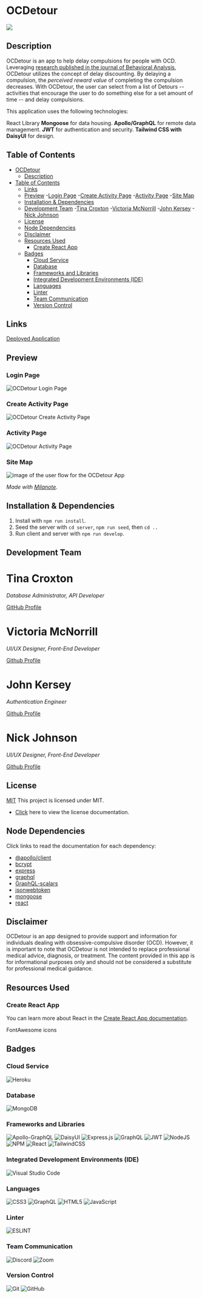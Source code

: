 # OCDetour

<img src="./gitAssets/ocdetour_banner.png">

## Description

OCDetour is an app to help delay compulsions for people with OCD. Leveraging [research published in the journal of Behavioral Analysis](https://www.ncbi.nlm.nih.gov/pmc/articles/PMC6758933/), OCDetour utilizes the concept of delay discounting. By delaying a compulsion, the _perceived reward value_ of completing the compulsion decreases. With OCDetour, the user can select from a list of Detours -- activities that encourage the user to do something else for a set amount of time -- and delay compulsions.

This application uses the following technologies:

React Library
**Mongoose** for data housing.
**Apollo/GraphQL** for remote data management.
**JWT** for authentication and security.
**Tailwind CSS with DaisyUI** for design.

## Table of Contents

- [OCDetour](#ocdetour)
    - [Description](#description)
- [Table of Contents](#table-of-contents)
    - [Links](#links)
    - [Preview](#preview)
        -[Login Page](#login-page)
        -[Create Activity Page](#create-activity-page)
        -[Activity Page](#activity-page)
        -[Site Map](#site-map)
    - [Installation & Dependencies](#installation--dependencies)
    - [Development Team](#development-team)
        -[Tina Croxton](#tina-croxton)
        -[Victoria McNorrill](#victoria-mcnorrill)
        -[John Kersey](#john-kersey)
        -[Nick Johnson](#nick-johnson)
    - [License](#license)
    - [Node Dependencies](#node-dependencies)
    - [Disclaimer](#disclaimer)
    - [Resources Used](#resources-used)
        - [Create React App](#create-react-app)
    - [Badges](#badges)
        - [Cloud Service](#cloud-service)
        - [Database](#database)
        - [Frameworks and Libraries](#frameworks-and-libraries)
        - [Integrated Development Environments (IDE)](#untegrated-development-environments-ide)
        - [Languages](#languages)
        - [Linter](#linter)
        - [Team Communication](#team-communication)
        - [Version Control](#version-control)

## Links

[Deployed Application]()

## Preview

### Login Page

![OCDetour Login Page](./gitAssets/preview/loginpreview.png)

### Create Activity Page

![OCDetour Create Activity Page](./gitAssets/preview/createactivitypreview.png)

### Activity Page

![OCDetour Activity Page](./gitAssets/preview/activitypreview.png)

### Site Map

![image of the user flow for the OCDetour App](./gitAssets/preview/userflow.png)

*Made with [Milanote](https://www.milanote.com/refer/rcEpkqyVyNt7y3JS1C).*

## Installation & Dependencies

1. Install with `npm run install`.
2. Seed the server with `cd server`, `npm run seed`, then `cd ..`
3. Run client and server with `npm run develop`.

## Development Team

# Tina Croxton

*Database Administrator, API Developer* 

[GitHub Profile](https://github.com/TinaTheDev91)

# Victoria McNorrill

*UI/UX Designer, Front-End Developer*

[Github Profile](https://github.com/victoriamcn)

# John Kersey

*Authentication Engineer*

[Github Profile](https://github.com/JohnKersey2)

# Nick Johnson

*UI/UX Designer, Front-End Developer*

[Github Profile](https://github.com/jsnicholas)

## License

[MIT](https://img.shields.io/badge/License-MIT-blue.svg)
This project is licensed under MIT.

- [Click](https://pitt.libguides.com/openlicensing/MIT#:~:text=Users%20of%20software%20using%20an,and%20the%20X%20Windows%20System.) here to view the license documentation.

## Node Dependencies

Click links to read the documentation for each dependency:

- [@apollo/client](https://www.npmjs.com/package/@apollo/client)
- [bcrypt](https://www.npmjs.com/package/bcrypt)
- [express](https://www.npmjs.com/package/express)
- [graphql](https://www.npmjs.com/package/graphql)
- [GraphQL-scalars](https://www.npmjs.com/package/graphql-scalars)
- [jsonwebtoken](https://www.npmjs.com/package/jsonwebtoken)
- [mongoose](https://www.npmjs.com/package/mongoose)
- [react](https://www.npmjs.com/package/react)

## Disclaimer

OCDetour is an app designed to provide support and information for individuals dealing with obsessive-compulsive disorder (OCD). However, it is important to note that OCDetour is not intended to replace professional medical advice, diagnosis, or treatment. The content provided in this app is for informational purposes only and should not be considered a substitute for professional medical guidance.

## Resources Used

### Create React App

You can learn more about React in the [Create React App documentation](https://facebook.github.io/create-react-app/docs/getting-started).

FontAwesome icons

## Badges

### Cloud Service

![Heroku](https://img.shields.io/badge/heroku-%23430098.svg?style=for-the-badge&logo=heroku&logoColor=white)

### Database

![MongoDB](https://img.shields.io/badge/MongoDB-%234ea94b.svg?style=for-the-badge&logo=mongodb&logoColor=white)

### Frameworks and Libraries

![Apollo-GraphQL](https://img.shields.io/badge/-ApolloGraphQL-311C87?style=for-the-badge&logo=apollo-graphql)
![DaisyUI](https://img.shields.io/badge/daisyui-5A0EF8?style=for-the-badge&logo=daisyui&logoColor=white)
![Express.js](https://img.shields.io/badge/express.js-%23404d59.svg?style=for-the-badge&logo=express&logoColor=%2361DAFB)
![GraphQL](https://img.shields.io/badge/-GraphQL-E10098?style=for-the-badge&logo=graphql&logoColor=white)
![JWT](https://img.shields.io/badge/JWT-000000?style=for-the-badge&logo=JSON%20web%20tokens&logoColor=white)
![NodeJS](https://img.shields.io/badge/node.js-6DA55F?style=for-the-badge&logo=node.js&logoColor=white)
![NPM](https://img.shields.io/badge/NPM-%23CB3837.svg?style=for-the-badge&logo=npm&logoColor=white)
![React](https://img.shields.io/badge/react-%2320232a.svg?style=for-the-badge&logo=react&logoColor=%2361DAFB)
![TailwindCSS](https://img.shields.io/badge/tailwindcss-%2338B2AC.svg?style=for-the-badge&logo=tailwind-css&logoColor=white)


### Integrated Development Environments (IDE)

![Visual Studio Code](https://img.shields.io/badge/Visual%20Studio%20Code-0078d7.svg?style=for-the-badge&logo=visual-studio-code&logoColor=white)

### Languages

![CSS3](https://img.shields.io/badge/css3-%231572B6.svg?style=for-the-badge&logo=css3&logoColor=white)
![GraphQL](https://img.shields.io/badge/-GraphQL-E10098?style=for-the-badge&logo=graphql&logoColor=white)
![HTML5](https://img.shields.io/badge/html5-%23E34F26.svg?style=for-the-badge&logo=html5&logoColor=white)
![JavaScript](https://img.shields.io/badge/javascript-%23323330.svg?style=for-the-badge&logo=javascript&logoColor=%23F7DF1E)

### Linter

![ESLINT](https://img.shields.io/badge/eslint-3A33D1?style=for-the-badge&logo=eslint&logoColor=white)

### Team Communication

![Discord](https://img.shields.io/badge/Discord-5865F2?style=for-the-badge&logo=discord&logoColor=white)
![Zoom](https://img.shields.io/badge/Zoom-2D8CFF?style=for-the-badge&logo=zoom&logoColor=white)

### Version Control

![Git](https://img.shields.io/badge/git-%23F05033.svg?style=for-the-badge&logo=git&logoColor=white)
![GitHub](https://img.shields.io/badge/github-%23121011.svg?style=for-the-badge&logo=github&logoColor=white)